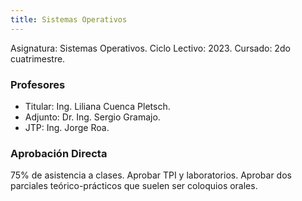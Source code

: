 ```yaml
---
title: Sistemas Operativos
---
```


Asignatura: Sistemas Operativos.
Ciclo Lectivo: 2023.
Cursado: 2do cuatrimestre.

### Profesores

- Titular: Ing. Liliana Cuenca Pletsch.
- Adjunto: Dr. Ing. Sergio Gramajo.
- JTP: Ing. Jorge Roa.

### Aprobación Directa

75% de asistencia a clases. Aprobar TPI y  laboratorios. Aprobar dos parciales teórico-prácticos que suelen ser coloquios orales.
